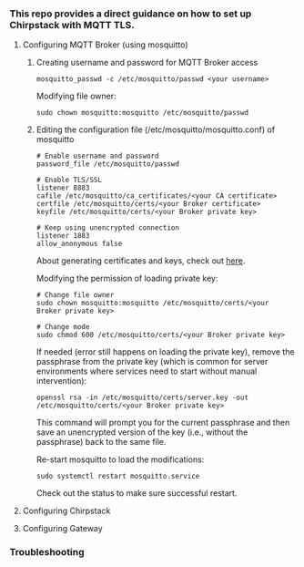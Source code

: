
### This repo provides a direct guidance on how to set up Chirpstack with MQTT TLS. 

1. Configuring MQTT Broker (using mosquitto)
   1) Creating username and password for MQTT Broker access
      ```
      mosquitto_passwd -c /etc/mosquitto/passwd <your username>
      ```
      Modifying file owner:
      ```
      sudo chown mosquitto:mosquitto /etc/mosquitto/passwd
      ```
   2) Editing the configuration file (/etc/mosquitto/mosquitto.conf) of mosquitto
      ```
      # Enable username and password
      password_file /etc/mosquitto/passwd
      
      # Enable TLS/SSL
      listener 8883
      cafile /etc/mosquitto/ca_certificates/<your CA certificate>
      certfile /etc/mosquitto/certs/<your Broker certificate>
      keyfile /etc/mosquitto/certs/<your Broker private key>
      
      # Keep using unencrypted connection
      listener 1883
      allow_anonymous false
      ```
      About generating certificates and keys, check out [here](https://github.com/chirpstack/chirpstack-certificates).

      Modifying the permission of loading private key:
      ```
      # Change file owner
      sudo chown mosquitto:mosquitto /etc/mosquitto/certs/<your Broker private key>

      # Change mode
      sudo chmod 600 /etc/mosquitto/certs/<your Broker private key>
      ```

      If needed (error still happens on loading the private key), remove the passphrase from the private key (which is common for server environments where services need to start without manual intervention):
      ```
      openssl rsa -in /etc/mosquitto/certs/server.key -out /etc/mosquitto/certs/<your Broker private key>
      ```
      This command will prompt you for the current passphrase and then save an unencrypted version of the key (i.e., without the passphrase) back to the same file.

      Re-start mosquitto to load the modifications:
      ```
      sudo systemctl restart mosquitto.service
      ```
      Check out the status to make sure successful restart. 
   
3. Configuring Chirpstack
4. Configuring Gateway

### Troubleshooting
